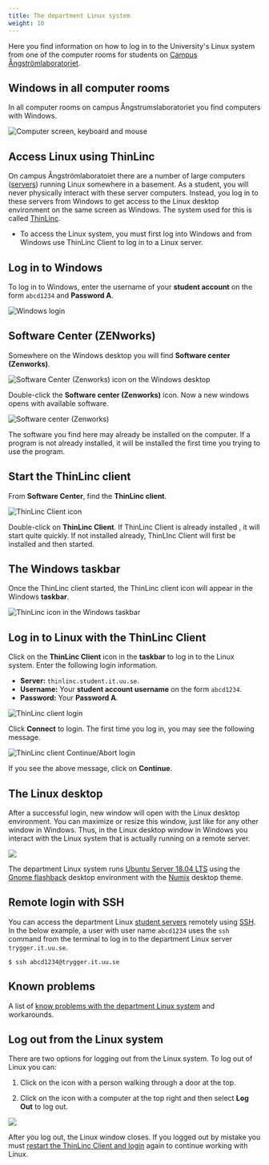 ```yaml
---
title: The department Linux system
weight: 10
---
```


Here you find information on how to log in to the University's Linux system
from one of the computer rooms for students on [Campus Ångströmlaboratoriet][campus].

[campus]: https://www.uu.se/en/campus/angstrom-laboratory
## Windows in all computer rooms

In all computer rooms on campus Ångstrumslaboratoriet you find computers with
Windows. 

![Computer screen, keyboard and mouse](/v1/images/prerequisites/linux/hus-10-pc.jpg?width=400px)

## Access Linux using ThinLinc

On campus Ångströmlaboratoiet there are a number of large computers ([servers][server]) running
Linux somewhere in a basement. As a student, you will never physically interact
with these server computers.  Instead, you log in to these servers from Windows
to get access to the Linux desktop environment on the same screen as Windows. The system used
for this is called [ThinLinc][thinlinc].


[server]: https://en.wikipedia.org/wiki/Server_(computing)

[thinlinc]: https://en.wikipedia.org/wiki/ThinLinc

- To access the Linux system, you must first log into Windows and from
Windows use ThinLinc Client to log in to a Linux server.

## Log in to Windows

To log in to Windows, enter the username of your **student account** on
the form `abcd1234` and **Password A**.

![Windows login](/v1/images/prerequisites/linux/windows-10-login.jpg?width=400px)

## Software Center (ZENworks)

Somewhere on the Windows desktop you will find **Software center (Zenworks)**.


![Software Center (Zenworks) icon on the Windows desktop](/v1/images/prerequisites/linux/software-center-icon.png?width=400px)

Double-click the **Software center (Zenworks)** icon. Now a new windows opens with
available software.

![Software center (Zenworks)](/v1/images/prerequisites/linux/software-center.png?width=400px)

The software you find here may already be installed on the computer.
If a program is not already installed, it will be installed the first time you
trying to use the program.

## Start the ThinLinc client


From **Software Center**, find the  **ThinLinc client**.

![ThinLinc Client icon](/v1/images/prerequisites/linux/software-center-thinlinc-client-icon.png?width=600px)

Double-click on **ThinLinc Client**. If ThinLinc Client is already installed
, it will start quite quickly. If not installed
already, ThinLInc Client will first be installed and then started. 

## The Windows taskbar

Once the ThinLinc client started, the ThinLinc client icon will appear in the
Windows **taskbar**.

![ThinLinc icon in the Windows taskbar](/v1/images/prerequisites/linux/windows-taskbar-thinlinc-client.png?width=600px)
 
## Log in to Linux with the ThinLinc Client

Click on the **ThinLinc Client** icon in the **taskbar** to log in to the Linux
system. Enter the following login information.  

- **Server:**  `thinlinc.student.it.uu.se`.
- **Username:** Your **student account username** on the form `abcd1234`.
- **Password:** Your **Password A**.


![ThinLinc client login](/v1/images/prerequisites/linux/thinlinc-login.png?width=400px)

Click **Connect** to login. The first time you log in, you may see 
the following message.

![ThinLinc client Continue/Abort login](/v1/images/prerequisites/linux/trust-this-host.png?width=400px)

If you see the above message, click on **Continue**. 

## The Linux desktop

After a successful login, new window will open with the Linux desktop environment.
You can maximize or resize this window, just like for any other window in
Windows. Thus, in the Linux desktop window in Windows you interact with the
Linux system that is actually running on a remote server. 

![](/v1/images/prerequisites/linux/linux-desktop.png?width=600px)

The department Linux system runs [Ubuntu Server 18.04 LTS][18-04-lts] using the
[Gnome flashback][gnome-flashback] desktop environment with the
[Numix][numix] desktop theme.


[18-04-lts]: http://releases.ubuntu.com/18.04/
[gnome-flashback]: https://linuxconfig.org/ubuntu-20-04-gnome-flashback-desktop-installation
[numix]: https://numixproject.github.io/

## Remote login with SSH

You can access the department Linux [student servers][linux-hosts] remotely
using [SSH][ssh-wp]. In the below example, a user with user name `abcd1234` uses
the `ssh` command from the terminal to log in to the department Linux server
`trygger.it.uu.se`.


[linux-hosts]: http://www.it.uu.se/datordrift/maskinpark/linux

[ssh-wp]: https://en.wikipedia.org/wiki/SSH_(Secure_Shell)

``` shell
$ ssh abcd1234@trygger.it.uu.se
```

## Known problems

A list of [know problems with the department Linux
system](http://www.it.uu.se/datordrift/faq/thinlinc) and workarounds.

## Log out from the Linux system

There are two options for logging out from the Linux system. To log out of Linux you can:

1. Click on the icon with a person walking through a door at the top. 

2. Click on the icon with a computer at the top right and then select **Log Out**
to log out.

![](/v1/images/prerequisites/linux/linux-log-out.png?width=600px)

After you log out, the Linux window closes. If you logged out by mistake
you must [restart the ThinLinc Client and
login](#start-the-thinlinc-client) again to continue working with Linux.